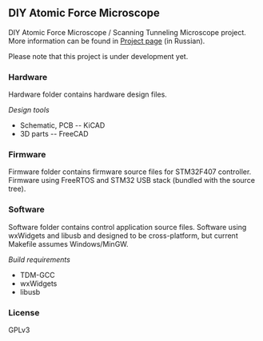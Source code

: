 DIY Atomic Force Microscope
---------------------------

DIY Atomic Force Microscope / Scanning Tunneling Microscope project.
More information can be found in [Project page](http://npk.cubitel.org/?/hardware/afm) (in Russian).

Please note that this project is under development yet.

### Hardware

Hardware folder contains hardware design files.

_Design tools_
- Schematic, PCB -- KiCAD
- 3D parts -- FreeCAD

### Firmware

Firmware folder contains firmware source files for STM32F407 controller.
Firmware using FreeRTOS and STM32 USB stack (bundled with the source tree).

### Software

Software folder contains control application source files.
Software using wxWidgets and libusb and designed to be cross-platform,
but current Makefile assumes Windows/MinGW.

_Build requirements_
- TDM-GCC
- wxWidgets
- libusb

### License
GPLv3
